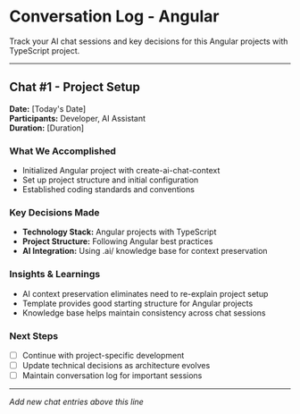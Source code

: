 # Conversation Log - Angular

Track your AI chat sessions and key decisions for this Angular projects with TypeScript project.

---

## Chat #1 - Project Setup

**Date:** [Today's Date]  
**Participants:** Developer, AI Assistant  
**Duration:** [Duration]

### What We Accomplished
- Initialized Angular project with create-ai-chat-context
- Set up project structure and initial configuration
- Established coding standards and conventions

### Key Decisions Made
- **Technology Stack:** Angular projects with TypeScript
- **Project Structure:** Following Angular best practices
- **AI Integration:** Using .ai/ knowledge base for context preservation

### Insights & Learnings
- AI context preservation eliminates need to re-explain project setup
- Template provides good starting structure for Angular projects
- Knowledge base helps maintain consistency across chat sessions

### Next Steps
- [ ] Continue with project-specific development
- [ ] Update technical decisions as architecture evolves  
- [ ] Maintain conversation log for important sessions

---

*Add new chat entries above this line*
